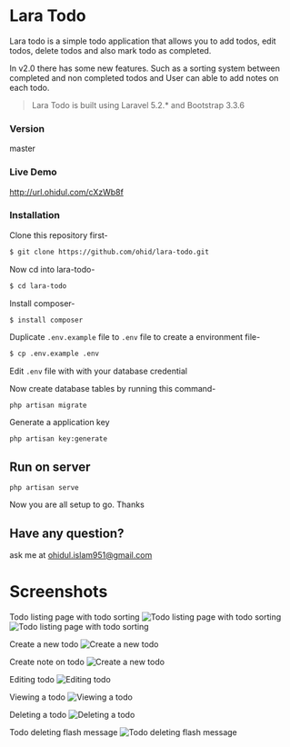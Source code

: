 # Lara Todo

Lara todo is a simple todo application that allows you to add todos, edit todos, delete todos and also mark todo as completed.

In v2.0 there has some new features. Such as a sorting system between completed and non completed todos and User can able to add notes on each todo. 

> Lara Todo is built using Laravel 5.2.* and Bootstrap 3.3.6

### Version
master

### Live Demo
http://url.ohidul.com/cXzWb8f

### Installation

Clone this repository first-
```sh
$ git clone https://github.com/ohid/lara-todo.git
```

Now cd into lara-todo-
```sh
$ cd lara-todo
```

Install composer-
```sh
$ install composer
```

Duplicate `.env.example` file to `.env` file to create a environment file-
```sh
$ cp .env.example .env
```

Edit `.env` file with with your database credential

Now create database tables by running this command-
```
php artisan migrate
```

Generate a application key
```
php artisan key:generate
```

## Run on server
```
php artisan serve
```


Now you are all setup to go. Thanks

## Have any  question?
ask me at ohidul.islam951@gmail.com


# Screenshots

Todo listing page with todo sorting 
![Todo listing page with todo sorting ](https://72e9e1110dca2d23e264c428db25b60873639337.googledrive.com/host/0B6SVI7iK7bjjdlRHV1pPenI5ZHc)
![Todo listing page with todo sorting ](https://71fcd73f21c0a98d2ae4b75f80d7b5500b600f3e.googledrive.com/host/0B6SVI7iK7bjjeWxNZU9sR2JDYzQ)

Create a new todo
![Create a new todo](https://09de996736e7126b0872c4a468344180be4ab89b.googledrive.com/host/0B6SVI7iK7bjjU0xabTZGSDhOOGs)

Create note on todo
![Create a new todo](https://79cce12ea7e45b831275b225e4536ede8757fa3d.googledrive.com/host/0B6SVI7iK7bjjY0lWY0lRR0o0Slk)

Editing todo
![Editing todo](https://6d3770be80cc47354cd32e64eedcf0dd3de7318f.googledrive.com/host/0B6SVI7iK7bjjT0wwcTZLbzhMdVk)

Viewing a todo
![Viewing a todo](https://0bf17f592b75cbd9e998637e40b62f1ff721bb72.googledrive.com/host/0B6SVI7iK7bjjcFd2TVVvSHZldVk)

Deleting a todo
![Deleting a todo](https://5d1db76b31435268460ddc67094adf9ee1c9551e.googledrive.com/host/0B6SVI7iK7bjjb0c4Nm5qSC13WTQ)

Todo deleting flash message
![Todo deleting flash message](https://0b015cd356b71362575b1715256a351410337c92.googledrive.com/host/0B6SVI7iK7bjjQWJPTk54aFhYY28)

